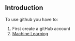 ## Introduction

To use github you have to:

1. First create a gitHub account
2. [Machine Learning](images/machinelearning.gif)

